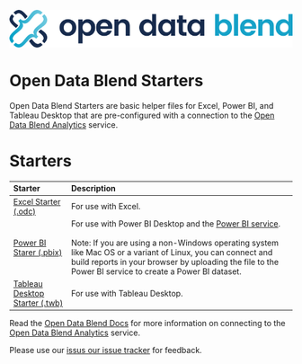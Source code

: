 ![alt text](images/odblogo.png "Open Data Blend")

# Open Data Blend Starters

Open Data Blend Starters are basic helper files for Excel, Power BI, and Tableau Desktop that are pre-configured with a connection to the [Open Data Blend Analytics](https://www.opendatablend.io/analytics) service.

# Starters

| Starter                                                                                      | Description       |
| :--------------------------------------------------------------------------------------------| :---------------- |
| [Excel Starter (.odc)](https://github.com/opendatablend/starters/raw/master/starters/open-data-blend-analytics.odc)     | For use with Excel.|
| [Power BI Starer (.pbix)](https://github.com/opendatablend/starters/raw/master/starters/open-data-blend-analytics.pbix) | For use with Power BI Desktop and the [Power BI service](https://app.powerbi.com). <br><br>Note: If you are using a non-Windows operating system like Mac OS or a variant of Linux, you can connect and build reports in your browser by uploading the file to the Power BI service to create a Power BI dataset.|
| [Tableau Desktop Starter (.twb)](https://github.com/opendatablend/starters/raw/master/starters/open-data-blend-analytics.twb) | For use with Tableau Desktop.|

Read the [Open Data Blend Docs](https://docs.opendatablend.io/open-data-blend-analytics/analytical-engine) for more information on connecting to the [Open Data Blend Analytics](https://www.opendatablend.io/analytics) service.

Please use our [issus our issue tracker](https://github.com/opendatablend/feedback/issues/issues) for feedback.

